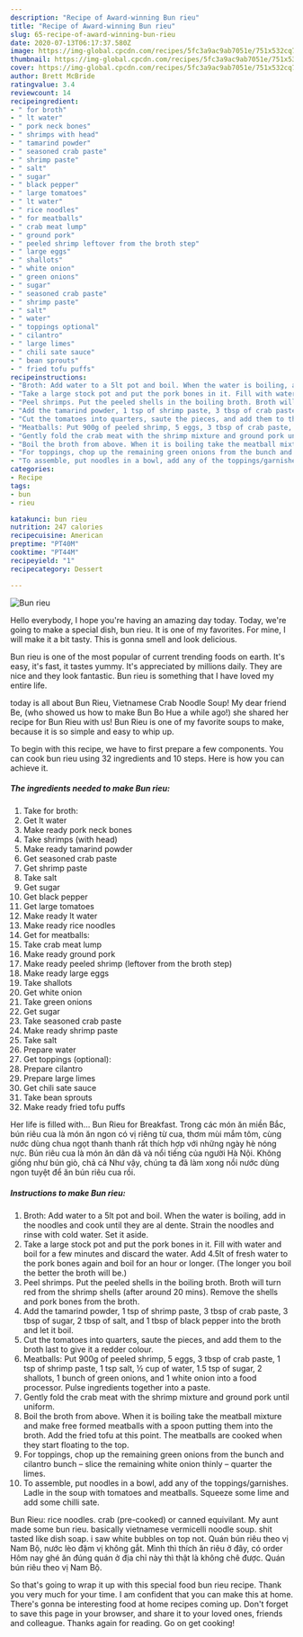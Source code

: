 ```yaml
---
description: "Recipe of Award-winning Bun rieu"
title: "Recipe of Award-winning Bun rieu"
slug: 65-recipe-of-award-winning-bun-rieu
date: 2020-07-13T06:17:37.580Z
image: https://img-global.cpcdn.com/recipes/5fc3a9ac9ab7051e/751x532cq70/bun-rieu-recipe-main-photo.jpg
thumbnail: https://img-global.cpcdn.com/recipes/5fc3a9ac9ab7051e/751x532cq70/bun-rieu-recipe-main-photo.jpg
cover: https://img-global.cpcdn.com/recipes/5fc3a9ac9ab7051e/751x532cq70/bun-rieu-recipe-main-photo.jpg
author: Brett McBride
ratingvalue: 3.4
reviewcount: 14
recipeingredient:
- " for broth"
- " lt water"
- " pork neck bones"
- " shrimps with head"
- " tamarind powder"
- " seasoned crab paste"
- " shrimp paste"
- " salt"
- " sugar"
- " black pepper"
- " large tomatoes"
- " lt water"
- " rice noodles"
- " for meatballs"
- " crab meat lump"
- " ground pork"
- " peeled shrimp leftover from the broth step"
- " large eggs"
- " shallots"
- " white onion"
- " green onions"
- " sugar"
- " seasoned crab paste"
- " shrimp paste"
- " salt"
- " water"
- " toppings optional"
- " cilantro"
- " large limes"
- " chili sate sauce"
- " bean sprouts"
- " fried tofu puffs"
recipeinstructions:
- "Broth: Add water to a 5lt pot and boil. When the water is boiling, add in the noodles and cook until they are al dente. Strain the noodles and rinse with cold water. Set it aside."
- "Take a large stock pot and put the pork bones in it. Fill with water and boil for a few minutes and discard the water. Add 4.5lt of fresh water to the pork bones again and boil for an hour or longer. (The longer you boil the better the broth will be.)"
- "Peel shrimps. Put the peeled shells in the boiling broth. Broth will turn red from the shrimp shells (after around 20 mins). Remove the shells and pork bones from the broth."
- "Add the tamarind powder, 1 tsp of shrimp paste, 3 tbsp of crab paste, 3 tbsp of sugar, 2 tbsp of salt, and 1 tbsp of black pepper into the broth and let it boil."
- "Cut the tomatoes into quarters, saute the pieces, and add them to the broth last to give it a redder colour."
- "Meatballs: Put 900g of peeled shrimp, 5 eggs, 3 tbsp of crab paste, 1 tsp of shrimp paste, 1 tsp salt, ½ cup of water, 1.5 tsp of sugar, 2 shallots, 1 bunch of green onions, and 1 white onion into a food processor. Pulse ingredients together into a paste."
- "Gently fold the crab meat with the shrimp mixture and ground pork until uniform."
- "Boil the broth from above. When it is boiling take the meatball mixture and make free formed meatballs with a spoon putting them into the broth. Add the fried tofu at this point. The meatballs are cooked when they start floating to the top."
- "For toppings, chop up the remaining green onions from the bunch and cilantro bunch – slice the remaining white onion thinly – quarter the limes."
- "To assemble, put noodles in a bowl, add any of the toppings/garnishes. Ladle in the soup with tomatoes and meatballs. Squeeze some lime and add some chilli sate."
categories:
- Recipe
tags:
- bun
- rieu

katakunci: bun rieu 
nutrition: 247 calories
recipecuisine: American
preptime: "PT40M"
cooktime: "PT44M"
recipeyield: "1"
recipecategory: Dessert

---
```



![Bun rieu](https://img-global.cpcdn.com/recipes/5fc3a9ac9ab7051e/751x532cq70/bun-rieu-recipe-main-photo.jpg)

Hello everybody, I hope you're having an amazing day today. Today, we're going to make a special dish, bun rieu. It is one of my favorites. For mine, I will make it a bit tasty. This is gonna smell and look delicious.

Bun rieu is one of the most popular of current trending foods on earth. It's easy, it's fast, it tastes yummy. It's appreciated by millions daily. They are nice and they look fantastic. Bun rieu is something that I have loved my entire life.

today is all about Bun Rieu, Vietnamese Crab Noodle Soup! My dear friend Be, (who showed us how to make Bun Bo Hue a while ago!) she shared her recipe for Bun Rieu with us! Bun Rieu is one of my favorite soups to make, because it is so simple and easy to whip up.


To begin with this recipe, we have to first prepare a few components. You can cook bun rieu using 32 ingredients and 10 steps. Here is how you can achieve it.

<!--inarticleads1-->

##### The ingredients needed to make Bun rieu:

1. Take  for broth:
1. Get  lt water
1. Make ready  pork neck bones
1. Take  shrimps (with head)
1. Make ready  tamarind powder
1. Get  seasoned crab paste
1. Get  shrimp paste
1. Take  salt
1. Get  sugar
1. Get  black pepper
1. Get  large tomatoes
1. Make ready  lt water
1. Make ready  rice noodles
1. Get  for meatballs:
1. Take  crab meat lump
1. Make ready  ground pork
1. Make ready  peeled shrimp (leftover from the broth step)
1. Make ready  large eggs
1. Take  shallots
1. Get  white onion
1. Take  green onions
1. Get  sugar
1. Take  seasoned crab paste
1. Make ready  shrimp paste
1. Take  salt
1. Prepare  water
1. Get  toppings (optional):
1. Prepare  cilantro
1. Prepare  large limes
1. Get  chili sate sauce
1. Take  bean sprouts
1. Make ready  fried tofu puffs


Her life is filled with… Bun Rieu for Breakfast. Trong các món ăn miền Bắc, bún riêu cua là món ăn ngon có vị riêng từ cua, thơm mùi mắm tôm, cùng nước dùng chua ngọt thanh thanh rất thích hợp với những ngày hè nóng nực. Bún riêu cua là món ăn dân dã và nổi tiếng của người Hà Nội. Không giống như bún giò, chả cá Như vậy, chúng ta đã làm xong nồi nước dùng ngon tuyệt để ăn bún riêu cua rồi. 

<!--inarticleads2-->

##### Instructions to make Bun rieu:

1. Broth: Add water to a 5lt pot and boil. When the water is boiling, add in the noodles and cook until they are al dente. Strain the noodles and rinse with cold water. Set it aside.
1. Take a large stock pot and put the pork bones in it. Fill with water and boil for a few minutes and discard the water. Add 4.5lt of fresh water to the pork bones again and boil for an hour or longer. (The longer you boil the better the broth will be.)
1. Peel shrimps. Put the peeled shells in the boiling broth. Broth will turn red from the shrimp shells (after around 20 mins). Remove the shells and pork bones from the broth.
1. Add the tamarind powder, 1 tsp of shrimp paste, 3 tbsp of crab paste, 3 tbsp of sugar, 2 tbsp of salt, and 1 tbsp of black pepper into the broth and let it boil.
1. Cut the tomatoes into quarters, saute the pieces, and add them to the broth last to give it a redder colour.
1. Meatballs: Put 900g of peeled shrimp, 5 eggs, 3 tbsp of crab paste, 1 tsp of shrimp paste, 1 tsp salt, ½ cup of water, 1.5 tsp of sugar, 2 shallots, 1 bunch of green onions, and 1 white onion into a food processor. Pulse ingredients together into a paste.
1. Gently fold the crab meat with the shrimp mixture and ground pork until uniform.
1. Boil the broth from above. When it is boiling take the meatball mixture and make free formed meatballs with a spoon putting them into the broth. Add the fried tofu at this point. The meatballs are cooked when they start floating to the top.
1. For toppings, chop up the remaining green onions from the bunch and cilantro bunch – slice the remaining white onion thinly – quarter the limes.
1. To assemble, put noodles in a bowl, add any of the toppings/garnishes. Ladle in the soup with tomatoes and meatballs. Squeeze some lime and add some chilli sate.


Bun Rieu: rice noodles. crab (pre-cooked) or canned equivilant. My aunt made some bun rieu. basically vietnamese vermicelli noodle soup. shit tasted like dish soap. i saw white bubbles on top not. Quán bún riêu theo vị Nam Bộ, nước lèo đậm vị không gắt. Mình thì thích ăn riêu ở đây, có order Hôm nay ghé ăn đúng quán ở địa chỉ này thì thật là không chê được. Quán bún riêu theo vị Nam Bộ. 

So that's going to wrap it up with this special food bun rieu recipe. Thank you very much for your time. I am confident that you can make this at home. There's gonna be interesting food at home recipes coming up. Don't forget to save this page in your browser, and share it to your loved ones, friends and colleague. Thanks again for reading. Go on get cooking!
